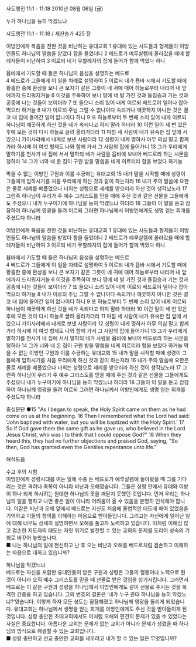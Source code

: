 사도행전 11:1 - 11:18 
2010년 08월 06일 (금)

누가 하나님을  능히 막겠느냐



사도행전 11:1 - 11:18 / 새찬송가 425 장


이방인에게 복음을 전한 것을 비난하는 유대교회 
1 유대에 있는 사도들과 형제들이 이방인들도 하나님의 말씀을 받았다 함을 들었더니 2 베드로가 예루살렘에 올라갔을 때에 할례자들이 비난하여 3 이르되 네가 무할례자의 집에 들어가 함께 먹었다 하니  

욥바에서 기도할 때 들은 하나님의 음성을 설명하는 베드로  
4 베드로가 그들에게 이 일을 차례로 설명하여 5 이르되 내가 욥바 시에서 기도할 때에 황홀한 중에 환상을 보니 큰 보자기 같은 그릇이 네 귀에 매어 하늘로부터 내리어 내 앞에까지 드리워지거늘 6 이것을 주목하여 보니 땅에 네 발 가진 것과 들짐승과 기는 것과 공중에 나는 것들이 보이더라 7 또 들으니 소리 있어 내게 이르되 베드로야 일어나 잡아 먹으라 하거늘 8 내가 이르되 주님 그럴 수 없나이다 속되거나 깨끗하지 아니한 것은 결코 내 입에 들어간 일이 없나이다 하니 9 또 하늘로부터 두 번째 소리 있어 내게 이르되 하나님이 깨끗하게 하신 것을 네가 속되다고 하지 말라 하더라 10 이런 일이 세 번 있은 후에 모든 것이 다시 하늘로 끌려 올라가더라 11 마침 세 사람이 내가 유숙한 집 앞에 서 있으니 가이사랴에서 내게로 보낸 사람이라 12 성령이 내게 명하사 아무 의심 말고 함께 가라 하시매 이 여섯 형제도 나와 함께 가서 그 사람의 집에 들어가니 13 그가 우리에게 말하기를 천사가 내 집에 서서 말하되 네가 사람을 욥바에 보내어 베드로라 하는 시몬을 청하라 14 그가 너와 네 온 집이 구원 받을 말씀을 네게 이르리라 함을 보았다 하거늘  

막을 수 없는 이방인 구원과 이를 수긍하는 유대교회 
15 내가 말을 시작할 때에 성령이 그들에게 임하시기를 처음 우리에게 하신 것과 같이 하는지라 16 내가 주의 말씀에 요한은 물로 세례를 베풀었으나 너희는 성령으로 세례를 받으리라 하신 것이 생각났노라 17 그런즉 하나님이 우리가 주 예수 그리스도를 믿을 때에 주신 것과 같은 선물을 그들에게도 주셨으니 내가 누구이기에 하나님을 능히 막겠느냐 하더라 18 그들이 이 말을 듣고 잠잠하여 하나님께 영광을 돌려 이르되 그러면 하나님께서 이방인에게도 생명 얻는 회개를 주셨도다 하니라 


이방인에게 복음을 전한 것을 비난하는 유대교회 
1 유대에 있는 사도들과 형제들이 이방인들도 하나님의 말씀을 받았다 함을 들었더니 2 베드로가 예루살렘에 올라갔을 때에 할례자들이 비난하여 3 이르되 네가 무할례자의 집에 들어가 함께 먹었다 하니  

욥바에서 기도할 때 들은 하나님의 음성을 설명하는 베드로  
4 베드로가 그들에게 이 일을 차례로 설명하여 5 이르되 내가 욥바 시에서 기도할 때에 황홀한 중에 환상을 보니 큰 보자기 같은 그릇이 네 귀에 매어 하늘로부터 내리어 내 앞에까지 드리워지거늘 6 이것을 주목하여 보니 땅에 네 발 가진 것과 들짐승과 기는 것과 공중에 나는 것들이 보이더라 7 또 들으니 소리 있어 내게 이르되 베드로야 일어나 잡아 먹으라 하거늘 8 내가 이르되 주님 그럴 수 없나이다 속되거나 깨끗하지 아니한 것은 결코 내 입에 들어간 일이 없나이다 하니 9 또 하늘로부터 두 번째 소리 있어 내게 이르되 하나님이 깨끗하게 하신 것을 네가 속되다고 하지 말라 하더라 10 이런 일이 세 번 있은 후에 모든 것이 다시 하늘로 끌려 올라가더라 11 마침 세 사람이 내가 유숙한 집 앞에 서 있으니 가이사랴에서 내게로 보낸 사람이라 12 성령이 내게 명하사 아무 의심 말고 함께 가라 하시매 이 여섯 형제도 나와 함께 가서 그 사람의 집에 들어가니 13 그가 우리에게 말하기를 천사가 내 집에 서서 말하되 네가 사람을 욥바에 보내어 베드로라 하는 시몬을 청하라 14 그가 너와 네 온 집이 구원 받을 말씀을 네게 이르리라 함을 보았다 하거늘  막을 수 없는 이방인 구원과 이를 수긍하는 유대교회 15 내가 말을 시작할 때에 성령이 그들에게 임하시기를 처음 우리에게 하신 것과 같이 하는지라 16 내가 주의 말씀에 요한은 물로 세례를 베풀었으나 너희는 성령으로 세례를 받으리라 하신 것이 생각났노라 17 그런즉 하나님이 우리가 주 예수 그리스도를 믿을 때에 주신 것과 같은 선물을 그들에게도 주셨으니 내가 누구이기에 하나님을 능히 막겠느냐 하더라 18 그들이 이 말을 듣고 잠잠하여 하나님께 영광을 돌려 이르되 그러면 하나님께서 이방인에게도 생명 얻는 회개를 주셨도다 하니라 



중심문단 ●15 "As I began to speak, the Holy Spirit came on them as he had come on us at the beginning. 16 Then I remembered what the Lord had said: 'John baptized with water, but you will be baptized with the Holy Spirit.' 17 So if God gave them the same gift as he gave us, who believed in the Lord Jesus Christ, who was I to think that I could oppose God?" 18 When they heard this, they had no further objections and praised God, saying, "So then, God has granted even the Gentiles repentance unto life."

해석도움





수고 후의 시험  
이방인에게 성령시대를 여는 일에 수종 든 베드로가 예루살렘에 돌아왔을 때 그를 기다리는 것은 격려나 축복이 아니라 비난과 오해였습니다. 그들은 성령 안에서 유대와 이방이 하나 되게 하시려는 원대한 하나님의 뜻을 깨닫지 못했던 것입니다. 먼저 우리는 하나님의 일을 행하고 나면 좋은 일이 아니라 어려움이 올 수 있음을 분명히 인식해야 합니다. 이같은 비난과 오해 앞에서 베드로는 자신도 처음에 율법적인 태도에 매여 있었음을 기억하고 이들의 항의를 이해하는 마음으로 받아들입니다. 그리고는 자신에게 일어난 일에 대해 너무도 상세히 설명하면서 오해를 풀고자 노력하고 있습니다. 이처럼 이해심 많고 겸손한 지도자의 태도는 자칫 위기로 발전할 수 있는 교회의 문제를 도리어 성숙의 기회로 바꾸어 놓았습니다.   
■ 나는 하나님의 일에 헌신하고 난 후 오는 비난과 오해를 베드로처럼 겸손하고 이해하는 마음으로 대하고 있습니까?   

하나님을 막겠느냐  
베드로는 자신을 포함한 유대인들이 받은 구원과 성령은 그들의 혈통이나 노력으로 된 것이 아니라 오직 예수 그리스도를 믿을 때 선물로 받은 것임을 상기시킵니다. 그러면서 베드로는 이 같은 구원과 성령을 하나님께서 이방인에게도 같이 선물로 주시는 것을 목격한 간증을 하고 있습니다. 그의 변호의 결론은 ‘내가 누구 관대 하나님을 능히 막겠느냐?’였습니다. 이렇게 하자 모든 성도는 잠잠해졌고 하나님께 영광을 돌리게 되었습니다. 유대교회는 하나님께서 생명을 얻는 회개를 이방인에게도 주신 것을 받아들이게 된 것입니다. 성령 충만한 초대교회에서도 이처럼 오해와 편견의 문제가 있을 수 있었다는 사실은 중요합니다. 아름다운 교회는 문제가 없는 교회가 아니라 문제가 생겼을 때 하나님의 방식으로 해결할 수 있는 교회입니다.  
■ 성령 충만하고 선교 충만한 교회를 세우려고 내가 할 수 있는 일은 무엇입니까?